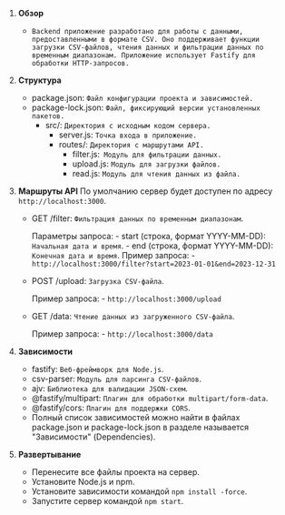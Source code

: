 1. **Обзор**
   - `Backend приложение разработано для работы с данными, предоставленными в формате CSV. Оно поддерживает функции загрузки CSV-файлов, чтения данных и фильтрации данных по временным диапазонам. Приложение использует Fastify для обработки HTTP-запросов.`

2. **Структура**
   - package.json: `Файл конфигурации проекта и зависимостей.`
   - package-lock.json: `Файл, фиксирующий версии установленных пакетов.`
      - src/: `Директория с исходным кодом сервера.`
         - server.js: `Точка входа в приложение.`
         - routes/: `Директория с маршрутами API.`
            - filter.js:` Модуль для фильтрации данных.`
            - upload.js: `Модуль для загрузки файлов.`
            - read.js: `Модуль для чтения данных из файла.`

3. **Маршруты API**
   По умолчанию сервер будет доступен по адресу `http://localhost:3000`.

   - GET /filter: `Фильтрация данных по временным диапазонам`.

      Параметры запроса:
         - start (строка, формат YYYY-MM-DD): `Начальная дата и время`.
         - end (строка, формат YYYY-MM-DD): `Конечная дата и время`.
      Пример запроса:
         - `http://localhost:3000/filter?start=2023-01-01&end=2023-12-31`
   
   - POST /upload: `Загрузка CSV-файла`.

      Пример запроса:
         - `http://localhost:3000/upload`
   
   - GET /data: `Чтение данных из загруженного CSV-файла`.

      Пример запроса:
         - `http://localhost:3000/data`

4. **Зависимости**
   - fastify: `Веб-фреймворк для Node.js`.
   - csv-parser: `Модуль для парсинга CSV-файлов`.
   - ajv: `Библиотека для валидации JSON-схем`.
   - @fastify/multipart: `Плагин для обработки multipart/form-data`.
   - @fastify/cors: `Плагин для поддержки CORS`.
   - Полный список зависимостей можно найти в файлах package.json и package-lock.json в разделе называется "Зависимости" (Dependencies).

5. **Развертывание**
   - Перенесите все файлы проекта на сервер.  
   - Установите Node.js и npm.
   - Установите зависимости командой `npm install -force`.
   - Запустите сервер командой `npm start`.


